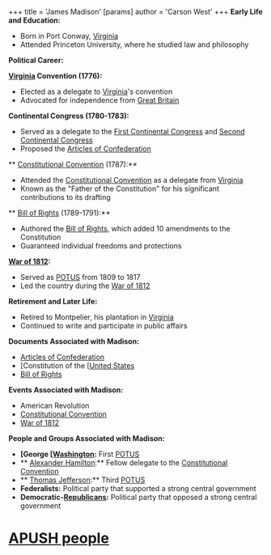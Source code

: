 +++
 title = 'James Madison'
[params]
	author = 'Carson West'
+++
**Early Life and Education:**

* Born in Port Conway, [Virginia](./../virginia/)
* Attended Princeton University, where he studied law and philosophy

**Political Career:**

**[Virginia](./../virginia/) Convention (1776):**

* Elected as a delegate to [Virginia](./../virginia/)'s convention
* Advocated for independence from [Great Britain](./../great-britain/)

**Continental Congress (1780-1783):**

* Served as a delegate to the [First Continental Congress](./../first-continental-congress/) and [Second Continental Congress](./../second-continental-congress/)
* Proposed the [Articles of Confederation](./../articles-of-confederation/)

** [Constitutional Convention](./../constitutional-convention/) (1787):**

* Attended the [Constitutional Convention](./../constitutional-convention/) as a delegate from [Virginia](./../virginia/)
* Known as the "Father of the Constitution" for his significant contributions to its drafting

** [Bill of Rights](./../bill-of-rights/) (1789-1791):**

* Authored the [Bill of Rights](./../bill-of-rights/), which added 10 amendments to the Constitution
* Guaranteed individual freedoms and protections

**[War of 1812](./../war-of-1812/):**

* Served as [POTUS](./../potus/) from 1809 to 1817
* Led the country during the [War of 1812](./../war-of-1812/)

**Retirement and Later Life:**

* Retired to Montpelier, his plantation in [Virginia](./../virginia/)
* Continued to write and participate in public affairs

**Documents Associated with Madison:**

* [Articles of Confederation](./../articles-of-confederation/)
* [Constitution of the [[United States](./../constitution-of-the-[[united-states/)
* [Bill of Rights](./../bill-of-rights/)

**Events Associated with Madison:**

* American Revolution
* [Constitutional Convention](./../constitutional-convention/)
* [War of 1812](./../war-of-1812/)

**People and Groups Associated with Madison:**

* **[George [[Washington](./../george-[[washington/):** First [POTUS](./../potus/)
* ** [Alexander Hamilton](./../alexander-hamilton/):** Fellow delegate to the [Constitutional Convention](./../constitutional-convention/)
* ** [Thomas Jefferson](./../thomas-jefferson/):** Third [POTUS](./../potus/)
* **Federalists:** Political party that supported a strong central government
* **Democratic-[Republicans](./../republicans/):** Political party that opposed a strong central government
# [APUSH people](./../apush-people/)